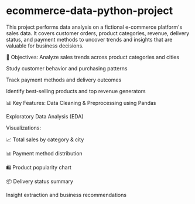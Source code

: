 # ecommerce-data-python-project
This project performs data analysis on a fictional e-commerce platform's sales data. It covers customer orders, product categories, revenue, delivery status, and payment methods to uncover trends and insights that are valuable for business decisions.

📌 Objectives:
Analyze sales trends across product categories and cities

Study customer behavior and purchasing patterns

Track payment methods and delivery outcomes

Identify best-selling products and top revenue generators

📊 Key Features:
Data Cleaning & Preprocessing using Pandas

Exploratory Data Analysis (EDA)

Visualizations:

📈 Total sales by category & city

📊 Payment method distribution

🛍️ Product popularity chart

📦 Delivery status summary

Insight extraction and business recommendations
